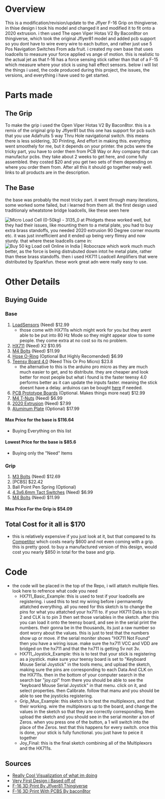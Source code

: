 # Overview
This is a modification/revision/update to the Jflyer F-16 Grip on thingiverse. in thise design i took his model and changed it and modified it to fit onto a 2020 extrusion. i then used The open Viper Hotas V2 By Bacon8tor on thingiverse, which took the original Jflyer81 model and added pcb support so you dont have to wire every wire to each button, and rather just use 5 Pos Navigation Switches From ada fruit. i created my own base that uses loadcells to measure your force applied vs ange of motion. this is realistic to the actual jet as that f-16 has a force sensing stick rather than that of a F-15 which measure where your stick is using hall effect sensors. below i will list the things i used, the code produced during this project, the issues, the versions, and everything i have used to get started.
# Parts made
## The Grip
To make the grip i used the Open Viper Hotas V2 By Bacon8tor. this is a remix of the original grip by Jflyer81 but this one has support for pcb such that you use Adafruits 5 way Thru Hole navigational switch. this means there is less soldering, 3D Printing, And effort in making this. everything went smoothely for me, but it depends on your printer. the pcbs were the tricky part, you have to order them from PCB Way or Any company that can manufactur pcbs. they take about 2 weeks to get here, and come fully assembled. they costed $20 and you get two sets of them depending on where you order them from. After all this it should go together realy well. links to all products are in the description.
## The Base
the base was probably the most tricky part. it went through many iterations, some worked some failed, but i learned from them all. the first design used traditionaly wheatstone bridge loadcells, like these seen here




<img src="https://encrypted-tbn0.gstatic.com/images?q=tbn:ANd9GcRwDXsmqYrnBvKlI4qTI3hgRt6SoX7Hc7H-qO6vfch9yXgBGuoxTyWAQO0D7l3JEMmTnhs:https://www.phidgets.com/productfiles/3135/3135_0/Images/3150x-/0/3135_0.jpg&amp;usqp=CAU" alt="Micro Load Cell (0-50kg) - 3135_0 at Phidgets"/>
these worked well, but they had their issues, like mounting them to a metal plate, you had to buy extra brass standoffs, you needed 2020 extrusion 90 Degree corner mounts etc. it was just innefficient and it ended up being very flimsy and now sturdy. that where these loadcells came in:
<img src="https://encrypted-tbn0.gstatic.com/images?q=tbn:ANd9GcTb2MgdJkO08hu76myKwEDyZmaogyTvwIoWKg:cdn.shopify.com/s/files/1/0559/1970/6265/products/1_f1b14fe3-3905-4217-b2a7-2311fb62a2b5.jpg%3Fv%3D1669816302&amp;usqp=CAU" alt="Buy 50 kg Load cell Online in India | Robocraze"/>
which work much much better, as the force is being distrubuted down intot he metal plate, rather than these brass standoffs. then i used HX711 Loadcell Amplifiers that were distributed by Sparkfun. these work great adn were really easy to use. 

# Other Details

## Buying Guide
### Base
1) [LoadSensors](https://www.amazon.com/Weighing-Resistance-Half-Bridge-Amplifier-Arduino/dp/B097T3SX6W/ref=sr_1_4?keywords=load+sensors&qid=1670266200&sr=8-4) (Need) $12.99
    - those come with HX711s which might work for you but they arent able to be put into 80 Hz Mode so they might appear slow to some people. they come extra at no cost so its no problem.
2) [HX711](https://www.sparkfun.com/products/13879) (Need) X2 $10.95
3) [M4 Bolts](https://www.amazon.com/HELIFOUNER-Pieces-Button-Washers-Stainless/dp/B09GRHHXT5/ref=sr_1_3?keywords=m4+bolts&qid=1670266352&sr=8-3) (Need) $11.99
4) [Hose O-Ring](https://www.amazon.com/PAGOW-Rings-Pressure-Connect-Coupler/dp/B07RZBHSNG/ref=sr_1_8?crid=1SM57JTUYDIQQ&keywords=hose+O+ring&qid=1670266422&sprefix=hose+o+rin%2Caps%2C160&sr=8-8) (Optional But Highly Recomended) $6.99
5) [Teensy Board 4.0](https://www.pjrc.com/store/teensy40.html) (Need This Or Pro Micro) $23.8
    - the alternative to this is the arduino pro micro as they are much much easier to get, and to distribute. they are cheaper and look better for most people but what i found is the faster teensy 4.0 performs better as it can update the inputs faster. meaning the stick doesnt have a delay. arduinos can be bought [here](https://www.amazon.com/OSOYOO-ATmega32U4-arduino-Leonardo-ATmega328/dp/B012FOV17O) if needed.
6) [PCB Prototype Boards](https://www.amazon.com/Smraza-Soldering-Electronic-Compatible-Prototype/dp/B07NM68FXK/ref=sr_1_5?crid=2M63TGCY4MVN4&keywords=pcb+prototype+board&qid=1670426995&sprefix=pcb+prototype+boar%2Caps%2C146&sr=8-5) (Optional. Makes things more neat) $12.99
7) [M4 T-Nuts](https://www.amazon.com/SpzcdZa-Sliding-Fastener-Aluminum-Extrusion/dp/B08145QK3B/ref=sr_1_3?crid=3V0IXE3Q942RF&keywords=m4+t+nuts&qid=1670427050&sprefix=m4+t+nuts%2Caps%2C244&sr=8-3) (Need) $6.99
8) [2020 Extrusion](https://www.amazon.com/European-Standard-Anodized-Aluminum-Extrusion/dp/B0B2MS2WDR/ref=sr_1_7?crid=3UK59P2XWAEUK&keywords=2020+extrusion&qid=1670427099&sprefix=2020+extrusion%2Caps%2C178&sr=8-7) (Need) $7.99
9) [Aluminum Plate](https://www.amazon.com/Aluminum-Thickness-Double-Sided-Attached-Plates/dp/B08P16R87J/ref=sr_1_3?crid=3BVQB6U8EU4HD&keywords=aluminum+plate+6x6&qid=1670427246&sprefix=aluminum+plate+6x6%2Caps%2C131&sr=8-3) (Optional) $17.99
#### Max Price for the base is $116.64
   - Buying Everything on this list
#### Lowest Price for the base is $85.6
   - Buying only the "Need" Items
### Grip
1) [M3 Bolts](https://www.amazon.com/DYWISHKEY-Pieces-Socket-Screws-Wrench/dp/B07VRC5RJ8/ref=sr_1_4?crid=3M73TY7A1YCY&keywords=m3&qid=1670427689&sprefix=m%2Caps%2C331&sr=8-4) (Need) $12.69
2) [PCBS] $22.42
3) Ball Point Pen Spring (Optional)
4) [4.3x6.6mm Tact Switches](https://www.amazon.com/4-3mm-Momentary-Tactile-Button-Switch/dp/B0796QL57S/ref=sr_1_3?crid=29V90019VENFP&keywords=m34.36x6+tact+switches&qid=1670427768&sprefix=m34.36x6+tact+switches%2Caps%2C114&sr=8-3) (Need) $6.99
5) [M4 Bolts](https://www.amazon.com/HELIFOUNER-Pieces-Button-Washers-Stainless/dp/B09GRHHXT5/ref=sr_1_5?crid=1Z96RJ9RP1Q16&keywords=M4+Bolts&qid=1670427799&sprefix=m4+bolt%2Caps%2C148&sr=8-5) (Need) $11.99

#### Max Price For the Grip is $54.09

## Total Cost for it all is $170
  - this is relatively expensive if you just look at it, but that compared to its [Competitor](https://realsimulator.com/fssb-r3-lighting/) which costs nearly $600 and not even coming with a grip. this is pretty good. to buy a manufactured version of this design, would cost you nearly $850 in total for the base and grip.
    
# Code
- the code will be placed in the top of the Repo, i will attatch multiple files. look here to refrence what code you need
    - HX711_Basic_Example: this is used to test if your loadcells are registering. i used this to test my wiring before i permanently attatched everything. all you need for this sketch is to change the pins for what you attatched your hx711 to. if your HX711 Data is to pin 2 and CLK is to pin 3 then set those variables in the sketch. after this you can load it onto the teensy board, and see in the serial print the numbers. their gonna be in the thousands, its just a raw number so dont worry about the values. this is just to test that the numbers show up or move. if the serial moniter shows "HX711 Not Found" then you have a wiring issue. make sure the hx711 VCC and VDD are bridged on the hx711 and that the hx711 is getting 5v not 3v.
    - HX711_Joystick_Example: this is to test that your stick is registering as a joystick. make sure your teensy board is set to "Keyboard Mouse Serial Joystick" in the tools menu, and upload the sketch, making sure the pins are corresponding to each Data And CLK on the HX711s. then in the bottom of your computer search in the search bar "joy.cpl" from there you should be able to see the "keyboard Mouse Serial Joystick" in that menu. click on it, and select properties. then Calibrate. follow that manu and you should be able to see the joysticks registering.
    - Grip_Mux_Example: this sketch is to test the multiplexors, and that their working. wire the multiplexors up to the board, and change the values in the sketch so that they are correctly corresponding. then upload the sketch and you should see in the serial moniter a ton of Zeros. when you press one of the button, a 1 will switch into the place of the Zeros. test that this happens for every switch. once this is done, your stick is fully functional. you just have to peice it together
    - Joy_Final: this is the final sketch combining all of the Multiplexors and the HX711s. 
## Sources
- [Really Cool Visualization of what im doing](https://www.youtube.com/watch?v=0AL7oeH1EnU)
- [Very First Design i Based off of](https://forum.dcs.world/topic/289020-force-sense-stickdiy/)
- [F-16 3D Print By Jflyer81 Thingiverse](https://www.thingiverse.com/thing:4544115)
- [F-16 3D Print With PCBS By bacon8tor](https://www.thingiverse.com/thing:4924037)
